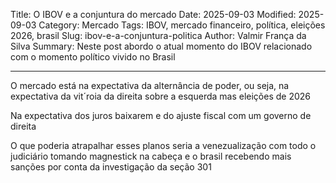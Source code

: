 Title:  O IBOV e a conjuntura do mercado
Date: 2025-09-03
Modified: 2025-09-03
Category: Mercado
Tags: IBOV, mercado financeiro, política, eleições 2026, brasil
Slug: ibov-e-a-conjuntura-politica
Author: Valmir França da Silva
Summary: Neste post abordo o atual momento do IBOV relacionado com o momento político vivido no Brasil

---


O mercado está na expectativa da alternância de poder, ou seja, na expectativa da vit´roia da direita sobre a esquerda mas eleições de 2026

Na expectativa dos juros baixarem e do ajuste fiscal com um governo de direita

O que poderia atrapalhar esses planos seria a venezualização com todo o judiciário tomando magnestick na cabeça e o brasil recebendo mais sanções por conta da investigação da seção 301
